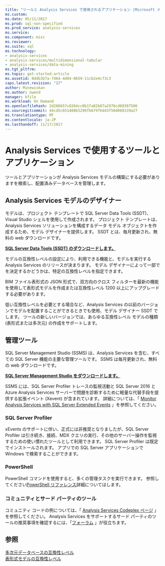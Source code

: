 ```yaml
---
title: "ツールと Analysis Services で使用されるアプリケーション |Microsoft ドキュメント"
ms.custom: 
ms.date: 05/11/2017
ms.prod: sql-non-specified
ms.prod_service: analysis-services
ms.service: 
ms.component: misc
ms.reviewer: 
ms.suite: sql
ms.technology:
- analysis-services
- analysis-services/multidimensional-tabular
- analysis-services/data-mining
ms.tgt_pltfrm: 
ms.topic: get-started-article
ms.assetid: 0ddb3b7a-7464-4d04-8659-11cb2e4cf3c3
caps.latest.revision: "17"
author: Minewiskan
ms.author: owend
manager: kfile
ms.workload: On Demand
ms.openlocfilehash: 2d286657c8264cc0b1fa82b87a2978cd60387506
ms.sourcegitcommit: 44cd5c651488b5296fb679f6d43f50d068339a27
ms.translationtype: MT
ms.contentlocale: ja-JP
ms.lasthandoff: 11/17/2017
---
```

# <a name="tools-and-applications-used-in-analysis-services"></a>Analysis Services で使用するツールとアプリケーション
  ツールとアプリケーションが Analysis Services モデルの構築にする必要がありますを検索し、配置済みデータベースを管理します。  
  
## <a name="analysis-services-model-designers"></a>Analysis Services モデルのデザイナー  
 モデルは、プロジェクト テンプレートで SQL Server Data Tools (SSDT)、Visual Studio シェルを使用して作成されます。 プロジェクト テンプレートは、Analysis Services ソリューションを構成するデータ モデル オブジェクトを作成するため、モデル デザイナーを提供します。 SSDT とは、毎月更新され、無料の web ダウンロードです。

 **[SQL Server Data Tools (SSDT) のダウンロードします。](https://docs.microsoft.com/sql/ssdt/download-sql-server-data-tools-ssdt)** 
  
 モデルの互換性レベルの設定により、利用できる機能と、モデルを実行する Analysis Services のリリースが決まります。  モデル デザイナーによって一部でを決定するかどうかは、特定の互換性レベルを指定できます。  
  
 BIM ファイル表形式の JSON 形式で、双方向のクロス フィルターを最新の機能を使用して表形式モデルを作成または互換性レベル 1200 以上にアップグレードする必要があります。  
  
 低い互換性レベルを必要とする場合など、Analysis Services の以前のバージョンでモデルを配置することができるときでも使用、モデル デザイナー SSDT でします。 ツールの新しいバージョンでは、あらゆる互換性レベル モデルの種類 (表形式または多次元) の作成をサポートします。   

## <a name="administrative-tools"></a>管理ツール  
  
 SQL Server Management Studio (SSMS) は、Analysis Services を含む、すべての SQL Server 機能の主要な管理ツールです。 SSMS は毎月更新され、無料の web ダウンロードです。 
  
**[SQL Server Management Studio をダウンロードします。](../ssms/download-sql-server-management-studio-ssms.md)** 
  
 SSMS には、SQL Server Profiler トレースの監視活動と SQL Server 2016 と Azure Analysis Services サーバーで問題を診断するために軽量な代替手段を提供する拡張イベント (Xevent) が含まれています。 詳細については、「 [Monitor Analysis Services with SQL Server Extended Events](../analysis-services/instances/monitor-analysis-services-with-sql-server-extended-events.md) 」を参照してください。  
  
### <a name="sql-server-profiler"></a>SQL Server Profiler  
 xEvents のサポートに伴い、正式には非推奨となりましたが、SQL Server Profiler は引き続き、接続、MDX クエリの実行、その他のサーバー操作を監視するための使い慣れたツールとして利用できます。 SQL Server Profiler は既定でインストールされます。 アプリでの SQL Server アプリケーションで Windows で検索することができます。  
  
### <a name="powershell"></a>PowerShell  
 PowerShell コマンドを使用すると、多くの管理タスクを実行できます。 参照してください[PowerShell リファレンス](../analysis-services/powershell/analysis-services-powershell-reference.md)詳細についてはします。  
  
### <a name="community-and-third-party-tools"></a>コミュニティとサード パーティのツール  
 コミュニティ コードの例については、「 [Analysis Services Codeplex ページ](http://sqlsrvanalysissrvcs.codeplex.com/) 」を参照してください。 Analysis Services をサポートするサード パーティのツールの推奨事項を確認するには、「[フォーラム](http://social.msdn.microsoft.com/Forums/sqlserver/home?forum=sqlanalysisservices) 」が役立ちます。  
  
## <a name="see-also"></a>参照  
 [多次元データベースの互換性レベル](../analysis-services/multidimensional-models/compatibility-level-of-a-multidimensional-database-analysis-services.md)   
 [表形式モデルの互換性レベル](../analysis-services/tabular-models/compatibility-level-for-tabular-models-in-analysis-services.md)  
  
  
